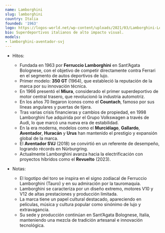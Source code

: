 ```yaml
---
name: Lamborghini
slug: lamborghini
country: Italia
founded: '1963'
logo: https://logos-world.net/wp-content/uploads/2021/03/Lamborghini-Logo.png
bio: Superdeportivos italianos de alto impacto visual.
models:
- lamborghini-aventador-svj
---
```


- Hitos:  
  - Fundada en 1963 por **Ferruccio Lamborghini** en Sant’Agata Bolognese, con el objetivo de competir directamente contra Ferrari en el segmento de autos deportivos de lujo.  
  - Primer modelo: **350 GT** (1964), que estableció la reputación de la marca por su innovación técnica.  
  - En 1966 presentó el **Miura**, considerado el primer superdeportivo de motor central trasero, que revolucionó la industria automotriz.  
  - En los años 70 llegaron íconos como el **Countach**, famoso por sus líneas angulares y puertas de tijera.  
  - Tras varias crisis financieras y cambios de propiedad, en 1998 Lamborghini fue adquirida por el Grupo Volkswagen a través de Audi, lo que marcó una nueva era de estabilidad.  
  - En la era moderna, modelos como el **Murciélago**, **Gallardo**, **Aventador**, **Huracán** y **Urus** han mantenido el prestigio y expansión global de la marca.  
  - El **Aventador SVJ** (2018) se convirtió en un referente de desempeño, logrando récords en Nürburgring.  
  - Actualmente Lamborghini avanza hacia la electrificación con proyectos híbridos como el **Revuelto** (2023).  

- Notas:  
  - El logotipo del toro se inspira en el signo zodiacal de Ferruccio Lamborghini (Tauro) y en su admiración por la tauromaquia.  
  - Lamborghini se caracteriza por un diseño extremo, motores V10 y V12 de altas prestaciones y producción limitada.  
  - La marca tiene un papel cultural destacado, apareciendo en películas, música y cultura popular como sinónimo de lujo y extravagancia.  
  - Su sede y producción continúan en Sant’Agata Bolognese, Italia, manteniendo una mezcla de tradición artesanal e innovación tecnológica.  

